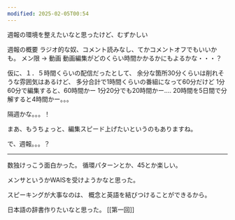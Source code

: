 ```yaml
---
modified: 2025-02-05T00:54
---
```



週報の環境を整えたいなと思ったけど、むずかしい

週報の概要
ラジオ的な奴、コメント読みなし、てかコメントオフでもいいかも。
メン限 -> 動画
動画編集がどのくらい時間かかるかにもよるかな・・・？

仮に、１．５時間くらいの配信だったとして、
余分な箇所30分くらいは削れそうな雰囲気はあるけど、
多分合計で1時間くらいの番組になって60分だけど
1分60分で編集すると、60時間かー
1分20分でも20時間かー....
20時間を5日間で分解すると4時間かー。。。

隔週かな。。。！

まあ、もうちょっと、編集スピード上げたいというのもありますね。

で、週報。。。？


---
数独けっこう面白かった。
循環パターンとか、45とか楽しい。

メンサというかWAISを受けようかなと思った。


スピーキングが大事なのは、
概念と英語を結びつけることができるから。

日本語の辞書作りたいなと思った。 [[第一回]]



